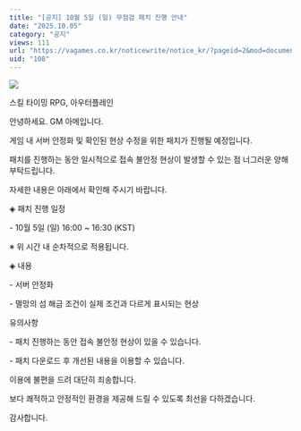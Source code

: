 ```yaml
---
title: "[공지] 10월 5일 (일) 무점검 패치 진행 안내"
date: "2025.10.05"
category: "공지"
views: 111
url: "https://vagames.co.kr/noticewrite/notice_kr/?pageid=2&mod=document&uid=108"
uid: "108"
---
```


![](/images/news/live/kr/108-bcbe455d.webp)  

  

스킬 타이밍 RPG, 아우터플레인

안녕하세요. GM 아메입니다.

  

게임 내 서버 안정화 및 확인된 현상 수정을 위한 패치가 진행될 예정입니다.

패치를 진행하는 동안 일시적으로 접속 불안정 현상이 발생할 수 있는 점 너그러운 양해 부탁드립니다.

  

자세한 내용은 아래에서 확인해 주시기 바랍니다.

  

◈ 패치 진행 일정

\- 10월 5일 (일) 16:00 ~ 16:30 (KST)

※ 위 시간 내 순차적으로 적용됩니다.

  

◈ 내용

\- 서버 안정화

\- 멸망의 섬 해금 조건이 실제 조건과 다르게 표시되는 현상

  

유의사항

\- 패치 진행하는 동안 접속 불안정 현상이 있을 수 있습니다.

\- 패치 다운로드 후 개선된 내용을 이용할 수 있습니다.

  

이용에 불편을 드려 대단히 죄송합니다.

보다 쾌적하고 안정적인 환경을 제공해 드릴 수 있도록 최선을 다하겠습니다.

  

감사합니다.